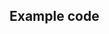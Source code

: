 <!-- This file is generated from the source code. Edit the files in /packages/hydrogen/src/utilities/flattenConnection and run 'yarn generate-docs' at the root of this repo. -->

## Example code
